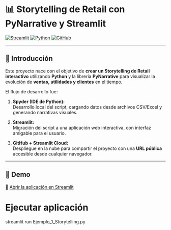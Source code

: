# 📊 Storytelling de Retail con PyNarrative y Streamlit

[![Streamlit](https://img.shields.io/badge/Made%20with-Streamlit-FF4B4B?logo=streamlit&logoColor=white)](https://streamlit.io/)
[![Python](https://img.shields.io/badge/Python-3.9%2B-blue?logo=python&logoColor=white)](https://www.python.org/)
[![GitHub](https://img.shields.io/badge/Repo-GitHub-black?logo=github)](https://github.com/TU_USUARIO/TU_REPOSITORIO)

---

## 📌 Introducción  

Este proyecto nace con el objetivo de **crear un Storytelling de Retail interactivo** utilizando **Python** y la librería **PyNarrative** para visualizar la evolución de **ventas, utilidades y clientes** en el tiempo.  

El flujo de desarrollo fue:  

1. **Spyder (IDE de Python):**  
   Desarrollo local del script, cargando datos desde archivos CSV/Excel y generando narrativas visuales.  

2. **Streamlit:**  
   Migración del script a una aplicación web interactiva, con interfaz amigable para el usuario.  

3. **GitHub + Streamlit Cloud:**  
   Despliegue en la nube para compartir el proyecto con una **URL pública** accesible desde cualquier navegador.  

---

## 🚀 Demo  

🔗 [Abrir la aplicación en Streamlit](https://TU_APP.streamlit.app)  



# Ejecutar aplicación
streamlit run Ejemplo_1_Storytelling.py


